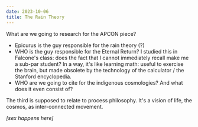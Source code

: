 ```yaml
---
date: 2023-10-06
title: The Rain Theory
---
```


What are we going to research for the APCON piece?

- Epicurus is the guy responsible for the rain theory (?)
- WHO is the guy responsible for the Eternal Return? I studied this in Falcone's class: does the fact that I cannot immediately recall make me a sub-par student? In a way, it's like learning math: useful to exercise the brain, but made obsolete by the technology of the calculator / the Stanford encyclopedia.
- WHO are we going to cite for the indigenous cosmologies? And what does it even consist of?

The third is supposed to relate to process philosophy. It's a vision of life, the cosmos, as inter-connected movement.

*[sex happens here]*
